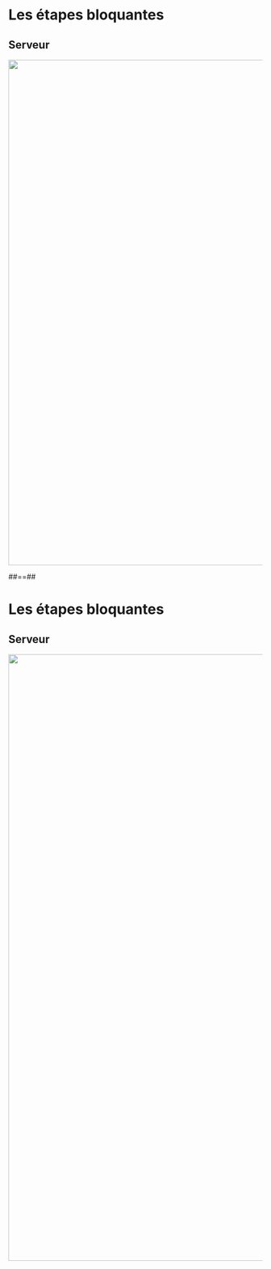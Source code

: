 <!-- .slide: class="two-column with-code" -->

# Les étapes bloquantes

## Serveur

<img src="./assets/images/03-speed/server-blocking-01.svg" style="width: 1000px; height: auto;"   />

##==##

# Les étapes bloquantes

## Serveur

<img src="./assets/images/03-speed/server-blocking-02.svg" style="width: 1200px; height: auto;"   />
